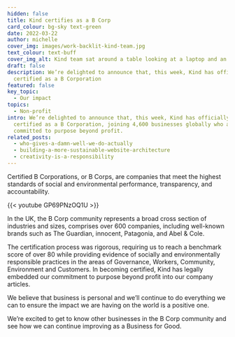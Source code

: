 ```yaml
---
hidden: false
title: Kind certifies as a B Corp
card_colour: bg-sky text-green
date: 2022-03-22
author: michelle
cover_img: images/work-backlit-kind-team.jpg
text_colour: text-buff
cover_img_alt: Kind team sat around a table looking at a laptop and an ipad
draft: false
description: We’re delighted to announce that, this week, Kind has officially
  certified as a B Corporation
featured: false
key_topic:
  - Our impact
topics:
  - Non-profit
intro: We’re delighted to announce that, this week, Kind has officially
  certified as a B Corporation, joining 4,600 businesses globally who are
  committed to purpose beyond profit.
related_posts:
  - who-gives-a-damn-well-we-do-actually
  - building-a-more-sustainable-website-architecture
  - creativity-is-a-responsibility
---
```


Certified B Corporations, or B Corps, are companies that meet the highest standards of social and environmental performance, transparency, and accountability.

{{< youtube GP69PNzOQ1U >}}

In the UK, the B Corp community represents a broad cross section of industries and sizes, comprises over 600 companies, including well-known brands such as The Guardian, innocent, Patagonia, and Abel & Cole.

The certification process was rigorous, requiring us to reach a benchmark score of over 80 while providing evidence of socially and environmentally responsible practices in the areas of Governance, Workers, Community, Environment and Customers. In becoming certified, Kind has legally embedded our commitment to purpose beyond profit into our company articles.

We believe that business is personal and we’ll continue to do everything we can to ensure the impact we are having on the world is a positive one.

We’re excited to get to know other businesses in the B Corp community and see how we can continue improving as a Business for Good.
